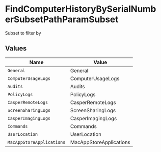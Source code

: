 # FindComputerHistoryBySerialNumberSubsetPathParamSubset

Subset to filter by


## Values

| Name                      | Value                     |
| ------------------------- | ------------------------- |
| `General`                 | General                   |
| `ComputerUsageLogs`       | ComputerUsageLogs         |
| `Audits`                  | Audits                    |
| `PolicyLogs`              | PolicyLogs                |
| `CasperRemoteLogs`        | CasperRemoteLogs          |
| `ScreenSharingLogs`       | ScreenSharingLogs         |
| `CasperImagingLogs`       | CasperImagingLogs         |
| `Commands`                | Commands                  |
| `UserLocation`            | UserLocation              |
| `MacAppStoreApplications` | MacAppStoreApplications   |